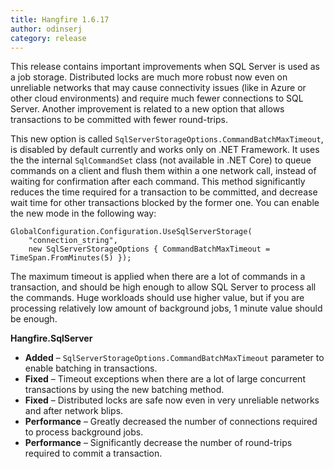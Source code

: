 ```yaml
---
title: Hangfire 1.6.17
author: odinserj
category: release
---
```


This release contains important improvements when SQL Server is used as a job storage. Distributed locks are much more robust now even on unreliable networks that may cause connectivity issues (like in Azure or other cloud environments) and require much fewer connections to SQL Server. Another improvement is related to a new option that allows transactions to be committed with fewer round-trips.

This new option is called `SqlServerStorageOptions.CommandBatchMaxTimeout`, is disabled by default currently and works only on .NET Framework. It uses the the internal `SqlCommandSet` class (not available in .NET Core) to queue commands on a client and flush them within a one network call, instead of waiting for confirmation after each command. This method significantly reduces the time required for a transaction to be committed, and decrease wait time for other transactions blocked by the former one. You can enable the new mode in the following way:

<pre><code><span class="type">GlobalConfiguration</span>.Configuration.UseSqlServerStorage(
    <span class="string">"connection_string"</span>, 
    <span class="keywd">new</span> <span class="type">SqlServerStorageOptions</span> { CommandBatchMaxTimeout = <span class="type">TimeSpan</span>.FromMinutes(5) });</code></pre>

The maximum timeout is applied when there are a lot of commands in a transaction, and should be high enough to allow SQL Server to process all the commands. Huge workloads should use higher value, but if you are processing relatively low amount of background jobs, 1 minute value should be enough.

**Hangfire.SqlServer**

* **Added** – `SqlServerStorageOptions.CommandBatchMaxTimeout` parameter to enable batching in transactions.
* **Fixed** – Timeout exceptions when there are a lot of large concurrent transactions by using the new batching method.
* **Fixed** – Distributed locks are safe now even in very unreliable networks and after network blips.
* **Performance** – Greatly decreased the number of connections required to process background jobs.
* **Performance** – Significantly decrease the number of round-trips required to commit a transaction.
